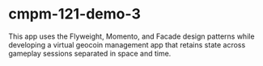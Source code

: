 # cmpm-121-demo-3

This app uses the Flyweight, Momento, and Facade design patterns while developing a virtual geocoin management app that retains state across gameplay sessions separated in space and time.
